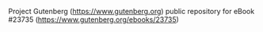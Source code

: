 Project Gutenberg (https://www.gutenberg.org) public repository for eBook #23735 (https://www.gutenberg.org/ebooks/23735)
